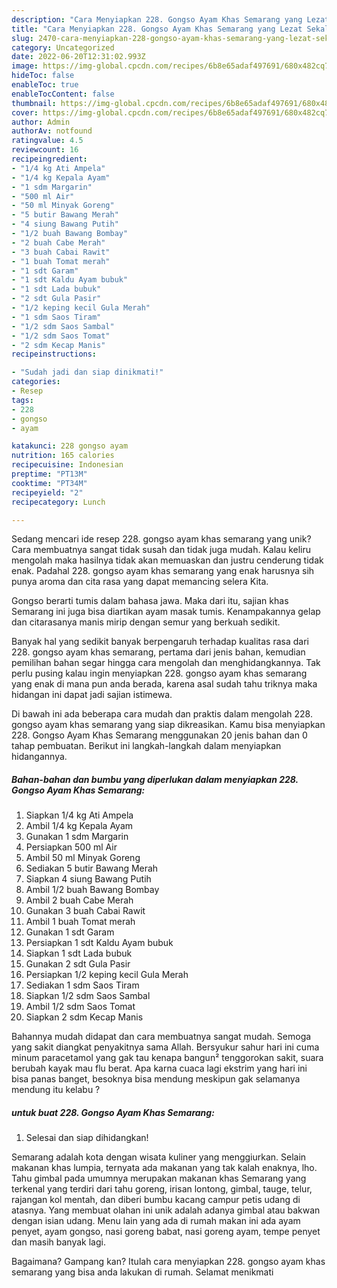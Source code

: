 ```yaml
---
description: "Cara Menyiapkan 228. Gongso Ayam Khas Semarang yang Lezat Sekali"
title: "Cara Menyiapkan 228. Gongso Ayam Khas Semarang yang Lezat Sekali"
slug: 2470-cara-menyiapkan-228-gongso-ayam-khas-semarang-yang-lezat-sekali
category: Uncategorized
date: 2022-06-20T12:31:02.993Z
image: https://img-global.cpcdn.com/recipes/6b8e65adaf497691/680x482cq70/228-gongso-ayam-khas-semarang-foto-resep-utama.jpg
hideToc: false
enableToc: true
enableTocContent: false
thumbnail: https://img-global.cpcdn.com/recipes/6b8e65adaf497691/680x482cq70/228-gongso-ayam-khas-semarang-foto-resep-utama.jpg
cover: https://img-global.cpcdn.com/recipes/6b8e65adaf497691/680x482cq70/228-gongso-ayam-khas-semarang-foto-resep-utama.jpg
author: Admin
authorAv: notfound
ratingvalue: 4.5
reviewcount: 16
recipeingredient:
- "1/4 kg Ati Ampela"
- "1/4 kg Kepala Ayam"
- "1 sdm Margarin"
- "500 ml Air"
- "50 ml Minyak Goreng"
- "5 butir Bawang Merah"
- "4 siung Bawang Putih"
- "1/2 buah Bawang Bombay"
- "2 buah Cabe Merah"
- "3 buah Cabai Rawit"
- "1 buah Tomat merah"
- "1 sdt Garam"
- "1 sdt Kaldu Ayam bubuk"
- "1 sdt Lada bubuk"
- "2 sdt Gula Pasir"
- "1/2 keping kecil Gula Merah"
- "1 sdm Saos Tiram"
- "1/2 sdm Saos Sambal"
- "1/2 sdm Saos Tomat"
- "2 sdm Kecap Manis"
recipeinstructions:

- "Sudah jadi dan siap dinikmati!"
categories:
- Resep
tags:
- 228
- gongso
- ayam

katakunci: 228 gongso ayam 
nutrition: 165 calories
recipecuisine: Indonesian
preptime: "PT13M"
cooktime: "PT34M"
recipeyield: "2"
recipecategory: Lunch

---
```





Sedang mencari ide resep 228. gongso ayam khas semarang yang unik? Cara membuatnya sangat tidak susah dan tidak juga mudah. Kalau keliru mengolah maka hasilnya tidak akan memuaskan dan justru cenderung tidak enak. Padahal 228. gongso ayam khas semarang yang enak harusnya sih punya aroma dan cita rasa yang dapat memancing selera Kita.





Gongso berarti tumis dalam bahasa jawa. Maka dari itu, sajian khas Semarang ini juga bisa diartikan ayam masak tumis. Kenampakannya gelap dan citarasanya manis mirip dengan semur yang berkuah sedikit.

Banyak hal yang sedikit banyak berpengaruh terhadap kualitas rasa dari 228. gongso ayam khas semarang, pertama dari jenis bahan, kemudian pemilihan bahan segar hingga cara mengolah dan menghidangkannya. Tak perlu pusing kalau ingin menyiapkan 228. gongso ayam khas semarang yang enak di mana pun anda berada, karena asal sudah tahu triknya maka hidangan ini dapat jadi sajian istimewa.






Di bawah ini ada beberapa cara mudah dan praktis dalam mengolah 228. gongso ayam khas semarang yang siap dikreasikan. Kamu bisa menyiapkan 228. Gongso Ayam Khas Semarang menggunakan 20 jenis bahan dan 0 tahap pembuatan. Berikut ini langkah-langkah dalam menyiapkan hidangannya.

<!--inarticleads1-->

##### Bahan-bahan dan bumbu yang diperlukan dalam menyiapkan 228. Gongso Ayam Khas Semarang:

1. Siapkan 1/4 kg Ati Ampela
1. Ambil 1/4 kg Kepala Ayam
1. Gunakan 1 sdm Margarin
1. Persiapkan 500 ml Air
1. Ambil 50 ml Minyak Goreng
1. Sediakan 5 butir Bawang Merah
1. Siapkan 4 siung Bawang Putih
1. Ambil 1/2 buah Bawang Bombay
1. Ambil 2 buah Cabe Merah
1. Gunakan 3 buah Cabai Rawit
1. Ambil 1 buah Tomat merah
1. Gunakan 1 sdt Garam
1. Persiapkan 1 sdt Kaldu Ayam bubuk
1. Siapkan 1 sdt Lada bubuk
1. Gunakan 2 sdt Gula Pasir
1. Persiapkan 1/2 keping kecil Gula Merah
1. Sediakan 1 sdm Saos Tiram
1. Siapkan 1/2 sdm Saos Sambal
1. Ambil 1/2 sdm Saos Tomat
1. Siapkan 2 sdm Kecap Manis


Bahannya mudah didapat dan cara membuatnya sangat mudah. Semoga yang sakit diangkat penyakitnya sama Allah. Bersyukur sahur hari ini cuma minum paracetamol yang gak tau kenapa bangun² tenggorokan sakit, suara berubah kayak mau flu berat. Apa karna cuaca lagi ekstrim yang hari ini bisa panas banget, besoknya bisa mendung meskipun gak selamanya mendung itu kelabu ? 

<!--inarticleads2-->

#####  untuk buat 228. Gongso Ayam Khas Semarang:


1. Selesai dan siap dihidangkan!

Semarang adalah kota dengan wisata kuliner yang menggiurkan. Selain makanan khas lumpia, ternyata ada makanan yang tak kalah enaknya, lho. Tahu gimbal pada umumnya merupakan makanan khas Semarang yang terkenal yang terdiri dari tahu goreng, irisan lontong, gimbal, tauge, telur, rajangan kol mentah, dan diberi bumbu kacang campur petis udang di atasnya. Yang membuat olahan ini unik adalah adanya gimbal atau bakwan dengan isian udang. Menu lain yang ada di rumah makan ini ada ayam penyet, ayam gongso, nasi goreng babat, nasi goreng ayam, tempe penyet dan masih banyak lagi. 

Bagaimana? Gampang kan? Itulah cara menyiapkan 228. gongso ayam khas semarang yang bisa anda lakukan di rumah. Selamat menikmati
